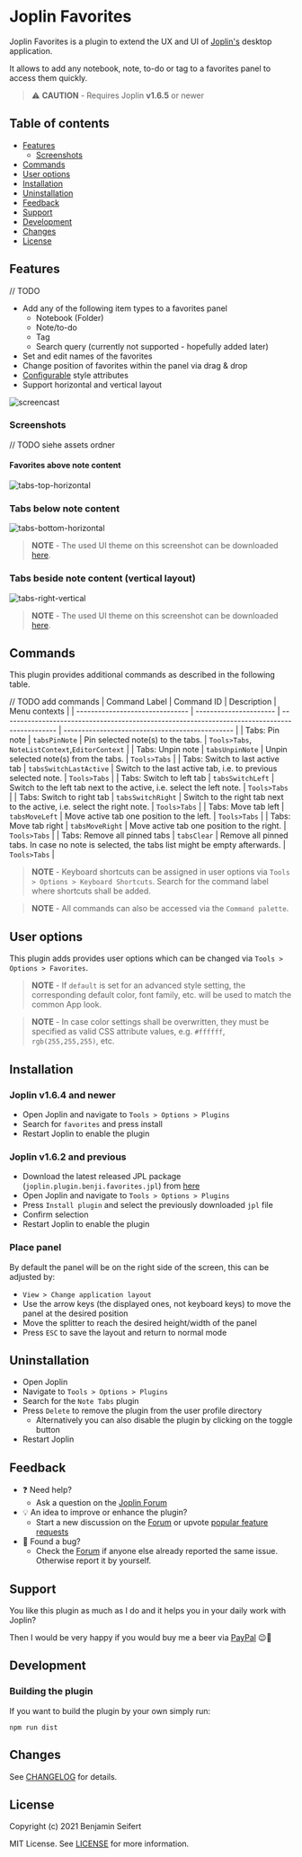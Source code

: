 # Joplin Favorites

Joplin Favorites is a plugin to extend the UX and UI of [Joplin's](https://joplinapp.org/) desktop application.

It allows to add any notebook, note, to-do or tag to a favorites panel to access them quickly.

> :warning: **CAUTION** - Requires Joplin **v1.6.5** or newer

## Table of contents

- [Features](#features)
  - [Screenshots](#screenshots)
- [Commands](#Commands)
- [User options](#user-options)
- [Installation](#installation)
- [Uninstallation](#uninstallation)
- [Feedback](#feedback)
- [Support](#support)
- [Development](#development)
- [Changes](#changes)
- [License](#license)

## Features

// TODO
- Add any of the following item types to a favorites panel
  - Notebook (Folder)
  - Note/to-do
  - Tag
  - Search query (currently not supported - hopefully added later)
- Set and edit names of the favorites
- Change position of favorites within the panel via drag & drop
- [Configurable](#user-options) style attributes
- Support horizontal and vertical layout

![screencast](./assets/screencast.gif)

### Screenshots

// TODO siehe assets ordner
#### Favorites above note content

![tabs-top-horizontal](./assets/tabs-top-horizontal.png)

### Tabs below note content

![tabs-bottom-horizontal](./assets/tabs-bottom-horizontal.png)

> **NOTE** - The used UI theme on this screenshot can be downloaded [here](https://github.com/benji300/joplin-wanaka-ui).

### Tabs beside note content (vertical layout)

![tabs-right-vertical](./assets/tabs-right-vertical.png)

> **NOTE** - The used UI theme on this screenshot can be downloaded [here](https://github.com/benji300/joplin-milford-ui).

## Commands

This plugin provides additional commands as described in the following table.

// TODO add commands
| Command Label                   | Command ID             | Description                                                                                   | Menu contexts                                   |
| ------------------------------- | ---------------------- | --------------------------------------------------------------------------------------------- | ----------------------------------------------- |
| Tabs: Pin note                  | `tabsPinNote`          | Pin selected note(s) to the tabs.                                                             | `Tools>Tabs`, `NoteListContext`,`EditorContext` |
| Tabs: Unpin note                | `tabsUnpinNote`        | Unpin selected note(s) from the tabs.                                                         | `Tools>Tabs`                                    |
| Tabs: Switch to last active tab | `tabsSwitchLastActive` | Switch to the last active tab, i.e. to previous selected note.                                | `Tools>Tabs`                                    |
| Tabs: Switch to left tab        | `tabsSwitchLeft`       | Switch to the left tab next to the active, i.e. select the left note.                         | `Tools>Tabs`                                    |
| Tabs: Switch to right tab       | `tabsSwitchRight`      | Switch to the right tab next to the active, i.e. select the right note.                       | `Tools>Tabs`                                    |
| Tabs: Move tab left             | `tabsMoveLeft`         | Move active tab one position to the left.                                                     | `Tools>Tabs`                                    |
| Tabs: Move tab right            | `tabsMoveRight`        | Move active tab one position to the right.                                                    | `Tools>Tabs`                                    |
| Tabs: Remove all pinned tabs    | `tabsClear`            | Remove all pinned tabs. In case no note is selected, the tabs list might be empty afterwards. | `Tools>Tabs`                                    |

> **NOTE** - Keyboard shortcuts can be assigned in user options via `Tools > Options > Keyboard Shortcuts`. Search for the command label where shortcuts shall be added.

> **NOTE** - All commands can also be accessed via the `Command palette`.

## User options

This plugin adds provides user options which can be changed via `Tools > Options > Favorites`.

> **NOTE** - If `default` is set for an advanced style setting, the corresponding default color, font family, etc. will be used to match the common App look.

> **NOTE** - In case color settings shall be overwritten, they must be specified as valid CSS attribute values, e.g. `#ffffff`, `rgb(255,255,255)`, etc.

## Installation

### Joplin v1.6.4 and newer

- Open Joplin and navigate to `Tools > Options > Plugins`
- Search for `favorites` and press install
- Restart Joplin to enable the plugin

### Joplin v1.6.2 and previous

- Download the latest released JPL package (`joplin.plugin.benji.favorites.jpl`) from [here](https://github.com/benji300/joplin-favorites/releases)
- Open Joplin and navigate to `Tools > Options > Plugins`
- Press `Install plugin` and select the previously downloaded `jpl` file
- Confirm selection
- Restart Joplin to enable the plugin

### Place panel

By default the panel will be on the right side of the screen, this can be adjusted by:

- `View > Change application layout`
- Use the arrow keys (the displayed ones, not keyboard keys) to move the panel at the desired position
- Move the splitter to reach the desired height/width of the panel
- Press `ESC` to save the layout and return to normal mode

## Uninstallation

- Open Joplin
- Navigate to `Tools > Options > Plugins`
- Search for the `Note Tabs` plugin
- Press `Delete` to remove the plugin from the user profile directory
  - Alternatively you can also disable the plugin by clicking on the toggle button
- Restart Joplin

## Feedback

- :question: Need help?
  - Ask a question on the [Joplin Forum](https://discourse.joplinapp.org/t/plugin-note-tabs/12752)
- :bulb: An idea to improve or enhance the plugin?
  - Start a new discussion on the [Forum](https://discourse.joplinapp.org/t/plugin-note-tabs/12752) or upvote [popular feature requests](https://github.com/benji300/joplin-note-tabs/issues?q=is%3Aissue+is%3Aopen+label%3Aenhancement+sort%3Areactions-%2B1-desc+)
- :bug: Found a bug?
  - Check the [Forum](https://discourse.joplinapp.org/t/plugin-note-tabs/12752) if anyone else already reported the same issue. Otherwise report it by yourself.

## Support

You like this plugin as much as I do and it helps you in your daily work with Joplin?

Then I would be very happy if you would buy me a beer via [PayPal](https://www.paypal.com/donate?hosted_button_id=6FHDGK3PTNU22) :wink::beer:

## Development

### Building the plugin

If you want to build the plugin by your own simply run:

```
npm run dist
```

## Changes

See [CHANGELOG](./CHANGELOG.md) for details.

## License

Copyright (c) 2021 Benjamin Seifert

MIT License. See [LICENSE](./LICENSE) for more information.

